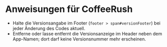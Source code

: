 # Anweisungen für CoffeeRush

- Halte die Versionsangabe im Footer (`footer > span#versionFooter`) bei jeder Änderung des Codes aktuell.
- Entferne oder lasse entfernt die Versionsanzeige im Header neben dem App-Namen; dort darf keine Versionsnummer mehr erscheinen.
